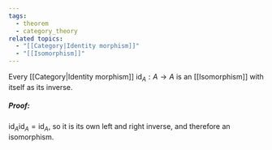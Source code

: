 ```yaml
---
tags:
  - theorem
  - category_theory
related topics:
  - "[[Category|Identity morphism]]"
  - "[[Isomorphism]]"
---
```

Every [[Category|Identity morphism]] $\operatorname{id}_A:A\to A$ is an [[Isomorphism]] with itself as its inverse.
##### Proof:
$\operatorname{id}_A \operatorname{id}_A = \operatorname{id}_A$, so it is its own left and right inverse, and therefore an isomorphism.